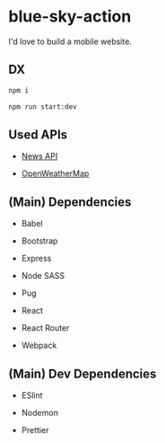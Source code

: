 # blue-sky-action

I'd love to build a mobile website.

## DX

```bash
npm i

npm run start:dev
```

## Used APIs

- [News API](https://newsapi.org/)

- [OpenWeatherMap](https://openweathermap.org/)

## (Main) Dependencies

- Babel

- Bootstrap

- Express

- Node SASS

- Pug

- React

- React Router

- Webpack

## (Main) Dev Dependencies

- ESlint

- Nodemon

- Prettier
